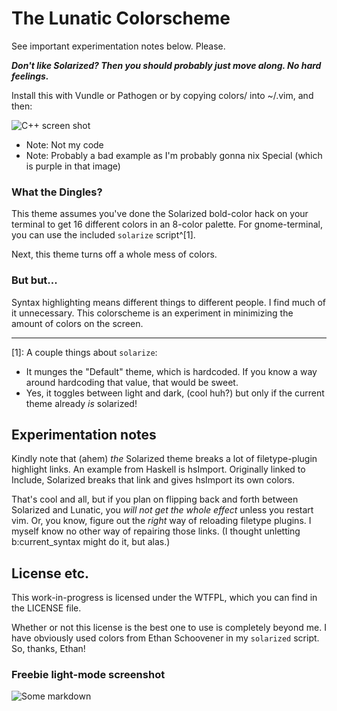 # The Lunatic Colorscheme

See important experimentation notes below. Please.

***Don't like Solarized? Then you should probably just move along. No hard
feelings.***

Install this with Vundle or Pathogen or by copying colors/ into ~/.vim, and then:

![C++ screen shot](http://i.imgur.com/3gQdXzw.png)

* Note: Not my code
* Note: Probably a bad example as I'm probably gonna nix Special (which is
  purple in that image)

### What the Dingles?

<!-- Comments are cool. -->

This theme assumes you've done the Solarized bold-color hack on your terminal to
get 16 different colors in an 8-color palette. For gnome-terminal, you can use
the included `solarize` script^[1].

Next, this theme turns off a whole mess of colors.

### But but...

Syntax highlighting means different things to different people. I find much of
it unnecessary. This colorscheme is an experiment in minimizing the amount of
colors on the screen.

---

[1]: A couple things about `solarize`:

* It munges the "Default" theme, which is hardcoded. If you know a way around
  hardcoding that value, that would be sweet.
* Yes, it toggles between light and dark, (cool huh?) but only if the current
  theme already *is* solarized!

## Experimentation notes

Kindly note that (ahem) *the* Solarized theme breaks a lot of filetype-plugin
highlight links. An example from Haskell is hsImport. Originally linked to
Include, Solarized breaks that link and gives hsImport its own colors.

That's cool and all, but if you plan on flipping back and forth between
Solarized and Lunatic, you *will not get the whole effect* unless you restart
vim. Or, you know, figure out the *right* way of reloading filetype plugins. I
myself know no other way of repairing those links. (I thought unletting
b:current_syntax might do it, but alas.)

## License etc.

This work-in-progress is licensed under the WTFPL, which you can find in the
LICENSE file.

Whether or not this license is the best one to use is completely beyond me. I
have obviously used colors from Ethan Schoovener in my `solarized` script.  So,
thanks, Ethan!

### Freebie light-mode screenshot

![Some markdown](http://i.imgur.com/3ZfEYT2.png)
